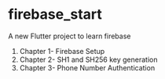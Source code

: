 # firebase_start

A new Flutter project to learn firebase
1. Chapter 1- Firebase Setup
2. Chapter 2- SH1 and SH256 key generation
3. Chapter 3- Phone Number Authentication


